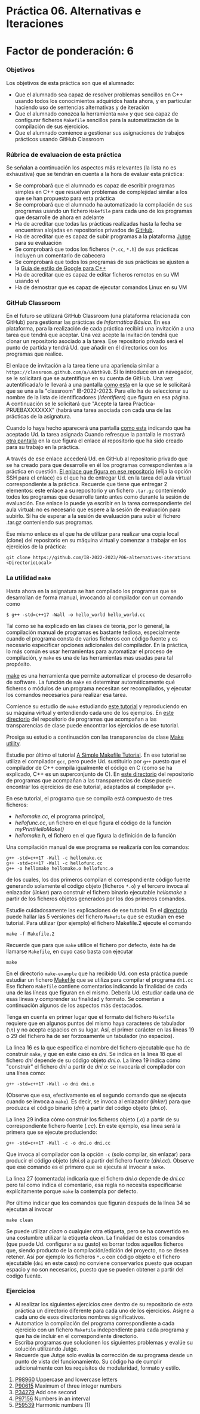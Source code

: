 # Práctica 06. Alternativas e Iteraciones

# Factor de ponderación: 6

### Objetivos
Los objetivos de esta práctica son que el alumnado:
* Que el alumnado sea capaz de resolver problemas sencillos en C++ usando todos los conocimientos adquiridos
  hasta ahora, y en particular haciendo uso de sentencias alternativas y de iteración
* Que el alumnado conozca la herramienta `make` y que sea capaz de configurar ficheros `Makefile` sencillos
  para la automatización de la compilación de sus ejercicios.
* Que el alumnado comience a gestionar sus asignaciones de trabajos prácticos usando GitHub Classroom

### Rúbrica de evaluacion de esta práctica
Se señalan a continuación los aspectos más relevantes (la lista no es exhaustiva) que se tendrán en cuenta a la hora de evaluar esta práctica:
* Se comprobará que el alumnado es capaz de escribir programas simples en C++ que resuelvan problemas de
  complejidad similar a los que se han propuesto para esta práctica
* Se comprobará que el alumnado ha automatizado la compilación de sus programas usando un fichero `Makefile`
  para cada uno de los programas que desarrolle de ahora en adelante
* Ha de acreditar que todas las prácticas realizadas hasta la fecha se encuentran alojadas en repositorios
  privados de [GitHub](https://github.com/).
* Ha de acreditar que es capaz de subir programas a la plataforma 
[Jutge](https://jutge.org/)
para su evaluación
* Se comprobará que todos los ficheros (`*.cc`, `*.h`) de sus prácticas incluyen un comentario de cabecera
* Se comprobará que todos los programas de sus prácticas se ajusten a la
[Guía de estilo de Google para C++](https://google.github.io/styleguide/cppguide.html) 
* Ha de acreditar que es capaz de editar ficheros remotos en su VM usando vi
* Ha de demostrar que es capaz de ejecutar comandos Linux en su VM

### GitHub Classroom
En el futuro se utilizará GitHub Classroom (una plataforma relacionada con GitHub) para gestionar las
prácticas de *Informática Básica*.
En esa plataforma, para la realización de cada práctica recibirá una invitación a una tarea que tendrá que
aceptar.
Una vez acepte la invitación tendrá que clonar un repositorio asociado a la tarea.
Ese repositorio privado será el punto de partida y tendrá Ud. que añadir en él directorios con los programas
que realice.

El enlace de invitación a la tarea tiene una apariencia similar a
`https://classroom.github.com/a/uNbth9vD`.
Si lo introduce en un navegador, se le solicitará que se autentifique en su cuenta de GitHub.
Una vez autentificada/o le llevará a una pantalla
[como esta](https://raw.githubusercontent.com/IB-2022-2023/P06-alternatives-iterations/main/join-the-classroom-22-23.png?token=GHSAT0AAAAAAB2KIDMDGVFSGV5ZPKCEIPJQY2WOHQQ)
en la que se le solicitará que se una a la "classroom" IB-2022-2023.
Para ello ha de seleccionar su nombre de la lista de identificadores (*Identifiers*) que figura en esa página.
A continuación se le solicitará que "Acepte la tarea Practica-PRUEBAXXXXXXX" (habrá una tarea asociada con
cada una de las prácticas de la asignatura.

Cuando lo haya hecho aparecerá una pantalla 
[como esta](https://raw.githubusercontent.com/IB-2022-2023/P06-alternatives-iterations/main/accepted.png?token=GHSAT0AAAAAAB2KIDMCQ75PHT2TCKF2HUPSY2WOOPQ)
indicando que ha aceptado Ud. la tarea asignada
Cuando refresque la pantalla le mostrará 
[otra pantalla](https://raw.githubusercontent.com/IB-2022-2023/P06-alternatives-iterations/main/ready.png?token=GHSAT0AAAAAAB2KIDMDZNDJL6P5KDO3N4OEY2WOPIA)
en la que figura el enlace al repositorio que ha sido creado
para su trabajo en la práctica.

A través de ese enlace accederá Ud. en GitHub al repositorio privado que se ha creado para que desarrolle en
él los programas correspondientes a la práctica en cuestión.
[El enlace que figura en ese repositorio](https://raw.githubusercontent.com/IB-2022-2023/P06-alternatives-iterations/main/link.png?token=GHSAT0AAAAAAB2KIDMCQ4Z4HTEU2RJWWXDCY2WOQCA)
(elija la opción SSH para el enlace) es el que ha de entregar Ud. en la tarea del aula virtual correspondiente a la práctica.
Recuerde que tiene que entregar 2 elementos: este enlace a su repositorio y un fichero `.tar.gz` conteniendo
todos los programas que desarrolle tanto antes como durante la sesión de evaluación.
Ese enlace lo puede ya escribir en la tarea correspondiente del aula virtual: no es necesario que espere a la
sesión de evaluación para subirlo.
Sí ha de esperar a la sesión de evaluación para subir el fichero .tar.gz conteniendo sus programas.

Ese mismo enlace es el que ha de utilizar para realizar una copia local (clone) del repositorio en su máquina
virtual y comenzar a trabajar en los ejercicios de la práctica:

```
git clone https://github.com/IB-2022-2023/P06-alternatives-iterations <DirectorioLocal>
```

### La utilidad `make`
Hasta ahora en la asignatura se han compilado los programas que se desarrollan de forma manual, invocando al
compilador con un comando como
```
$ g++ -std=c++17 -Wall -o hello_world hello_world.cc
```
Tal como se ha explicado en las clases de teoría, por lo general, la compilación manual de programas es bastante tediosa, 
especialmente cuando el programa consta de varios ficheros con código fuente y es necesario especificar opciones 
adicionales del compilador.
En la práctica, lo más común es usar herramientas para automatizar el proceso de compilación, y `make` es una
de las herramientas mas usadas para tal propósito.

[make](https://en.wikipedia.org/wiki/Make_(software)) 
es una herramienta que permite automatizar el proceso de desarrollo de software.
La función de `make` es determinar automáticamente qué ficheros o módulos de un programa necesitan ser recompilados, 
y ejecutar los comandos necesarios para realizar esa tarea.

Comience su estudio de `make` estudiando 
[este tutorial](https://makefiletutorial.com/) 
y reproduciendo en su máquina virtual y entendiendo cada uno de los ejemplos.
En 
[este
directorio](https://github.com/IB-2022-2023/IB-class-code-examples/tree/master/IntroductionToC%2B%2B/make_tutorial2)
del repositorio de programas que acompañan a las transparencias de clase puede encontrar los ejercicios de ese
tutorial.

Prosiga su estudio a continuación con las transparencias de clase 
[Make
utility](https://docs.google.com/presentation/d/1lYXrFHkka5VPkVukszQZq3VS9LNS5TOrA5m8fgkoQJQ/edit?usp=sharing).

Estudie por último el tutorial 
[A Simple Makefile Tutorial](https://cs.colby.edu/maxwell/courses/tutorials/maketutor/).
En ese tutorial se utiliza el compilador `gcc`, pero puede Ud. sustituirlo por `g++` puesto que el compilador
de C++ compila igualmente el código en C (como se ha explicado, C++ es un superconjunto de C).
En 
[este
directorio](https://github.com/IB-2022-2023/IB-class-code-examples/tree/master/IntroductionToC%2B%2B/make_tutorial)
del repositorio de programas que acompañan a las transparencias de clase puede encontrar los ejercicios de ese
tutorial, adaptados al compilador `g++`.

En ese tutorial, el programa que se compila está compuesto de tres ficheros:
* *hellomake.cc*, el programa principal,
* *hellofunc.cc*, un fichero en el que figura el código de la función *myPrintHelloMake()*
* *hellomake.h*, el fichero en el que figura la definición de la función

Una compilación manual de ese programa se realizaría con los comandos:
```
g++ -std=c++17 -Wall -c hellomake.cc
g++ -std=c++17 -Wall -c hellofunc.cc
g++ -o hellomake hellomake.o hellofunc.o
```
de los cuales, los dos primeros compilan el correspondiente código fuente generando solamente el código objeto
(ficheros `*.o`) y el tercero invoca al enlazador (*linker*) para construir el fichero binario ejecutable
*hellomake* a partir de los ficheros objetos generados por los dos primeros comandos.

Estudie cuidadosamente las explicaciones de ese tutorial.
En el
[directorio](https://github.com/IB-2022-2023/IB-class-code-examples/tree/master/IntroductionToC%2B%2B/make_tutorial)
puede hallar las 5 versiones del fichero `Makefile` que se estudian en ese tutorial.
Para utilizar (por ejemplo) el fichero Makefile.2 ejecute el comando
```
make -f Makefile.2
```
Recuerde que para que `make` utilice el fichero por defecto, éste ha de llamarse `Makefile`, en cuyo caso
basta con ejecutar
```
make 
```

En el directorio `make-example` que ha recibido Ud. con esta práctica puede estudiar un fichero
[Makefile](https://github.com/IB-2022-2023/P06-alternatives-iterations/blob/main/make-example/Makefile)
que se utiliza para compilar el programa `dni.cc`
Ese fichero `Makefile` contiene comentarios indicando la finalidad de cada una de las líneas que figuran en el
mismo.
Debería Ud. estudiar cada una de esas líneas y comprender su finalidad y formato.
Se comentan a continuación algunos de los aspectos más destacados.

Tenga en cuenta en primer lugar que el formato del fichero `Makefile` requiere que en algunos puntos del mismo
haya caracteres de tabulador (`\t`) y no acepta espacios en su lugar.
Así, el primer carácter en las líneas 19 o 29 del fichero ha de ser forzosamente un tabulador (no espacios).

La línea 16 es la que especifica el nombre del fichero ejecutable que ha de construir `make`, y que en este
caso es *dni*. 
Se indica en la línea 18 que el fichero *dni* depende de su código objeto *dni.o*.
La línea 19 indica cómo "construir" el fichero *dni* a partir de *dni.o*: se invocaría el compilador con una
línea como:
```
g++ -std=c++17 -Wall -o dni dni.o
```
(Observe que esa, efectivamente es el segundo comando que se ejecuta cuando se invoca a `make`).
Es decir, se invoca al enlazador (*linker*) para que produzca el código binario (*dni*) a partir del código
objeto (*dni.o*).


La línea 29 indica cómo construir los ficheros objeto (*.o*) a partir de su correspondiente fichero fuente
(*.cc*). 
En este ejemplo, esa línea será la primera que se ejecute produciendo:
```
g++ -std=c++17 -Wall -c -o dni.o dni.cc
```
Que invoca al compilador con la opción `-c` (solo compilar, sin enlazar) para producir el código objeto
(*dni.o*) a partir del fichero fuente (*dni.cc*).
Observe que ese comando es el primero que se ejecuta al invocar a `make`.

La línea 27 (comentada) indicaría que el fichero *dni.o* depende de *dni.cc* pero tal como indica el
comentario, esa regla no necesita especificarse explícitamente porque `make` la contempla por defecto.

Por último indicar que los comandos que figuran después de la línea 34 se ejecutan al invocar
```
make clean
```
Se puede utilizar *clean* o cualquier otra etiqueta, pero se ha convertido en una costumbre utilizar la
etiqueta *clean*.
La finalidad de estos comandos (que puede Ud. configurar a su gusto) es borrar todos aquellos ficheros que,
siendo producto de la compilación/edición del proyecto, no se desea retener.
Así por ejemplo los ficheros `*.o` con código objeto o el fichero ejecutable (`dni` en este caso) no conviene
conservarlos puesto que ocupan espacio y no son necesarios, puesto que se pueden obtener a partir del codigo
fuente.

### Ejercicios
* Al realizar los siguientes ejercicios cree dentro de su repositorio de esta práctica un directorio diferente
para cada uno de los ejercicios.
Asigne a cada uno de esos directorios nombres significativos.
* Automatice la compilación del programa correspondiente a cada ejercicio con un fichero `Makefile`
independiente para cada programa y que ha de incluir en el correspondiente directorio.
* Escriba programas que solucionen los siguientes problemas y evalúe su solución utilizando Jutge.
* Recuerde que Jutge solo evalúa la corrección de su programa desde un punto de vista del funcionamiento.
Su código ha de cumplir adicionalmente con los requisitos de modularidad, formato y estilo.

1. [P98960](https://jutge.org/problems/P98960_en) Uppercase and lowercase letters
2. [P90615](https://jutge.org/problems/P90615_en) Maximum of three integer numbers
3. [P34279](https://jutge.org/problems/P34279_en) Add one second
4. [P97156](https://jutge.org/problems/P97156_en) Numbers in an interval
5. [P59539](https://jutge.org/problems/P59539_en) Harmonic numbers (1)

